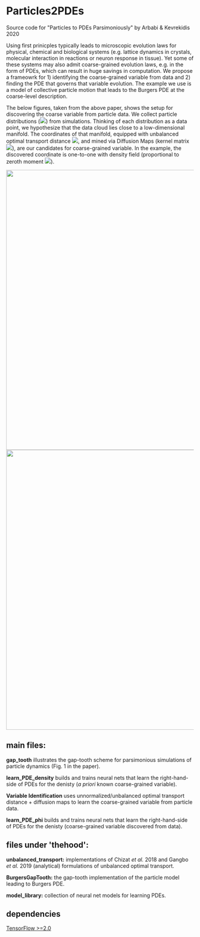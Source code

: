 # Particles2PDEs

Source code for "Particles to PDEs Parsimoniously" by Arbabi & Kevrekidis 2020

Using first prinicples typically leads to microscopic evolution laws for physical, chemical and biological systems (e.g. lattice dynamics in crystals, molecular interaction in reactions or neuron response in tissue). Yet some of these systems may also admit coarse-grained evolution laws, e.g. in the form of PDEs, which can result in huge savings in computation. We propose a frameowrk for 1) identifying the coarse-grained variable from data and 2) finding the PDE that governs that variable evolution. The example we use is a model of collective particle motion that leads to the Burgers PDE at the coarse-level description.

The below figures, taken from the above paper, shows the setup for discovering the coarse variable from particle data. We collect particle distributions (<img src="https://render.githubusercontent.com/render/math?math=\mu_i, i=1,2,\ldots,m">) from simulations. Thinking of each distribution as a data point, we hypothesize that the data cloud lies close to a low-dimensional manifold. The coordinates of that manifold, equipped with unbalanced optimal transport distance <img src="https://render.githubusercontent.com/render/math?math=d_W">, and mined via Diffusion Maps (kernel matrix <img src="https://render.githubusercontent.com/render/math?math=W">), are our candidates for coarse-grained variable. In the example, the discovered coordinate is one-to-one with density field (proportional to zeroth moment <img src="https://render.githubusercontent.com/render/math?math=M_0">).



<img src="../master/thehood/sketch1.png" width="750">
<img src="../master/thehood/distances_and_moments.png" width="750">

## main files:

**gap_tooth** illustrates the gap-tooth scheme for parsimonious simulations of particle dynamics (Fig. 1 in the paper).

**learn_PDE_density**  builds and trains neural nets that learn the right-hand-side of PDEs for the denisty (*a priori* known coarse-grained variable).

**Variable Identification** uses unnormalized/unbalanced optimal transport distance + diffusion maps to learn the coarse-grained variable from particle data.

**learn_PDE_phi** builds and trains neural nets that learn the right-hand-side of PDEs for the denisty (coarse-grained variable discovered from data).

## files under 'thehood':

**unbalanced_transport:** implementations of Chizat *et al.* 2018 and Gangbo *et al.* 2019 (analytical) formulations of unbalanced optimal transport.

**BurgersGapTooth:** the gap-tooth implementation of the particle model leading to Burgers PDE.

**model_library:** collection of neural net models for learning PDEs.

## dependencies

[TensorFlow >=2.0](https://www.tensorflow.org/install)

